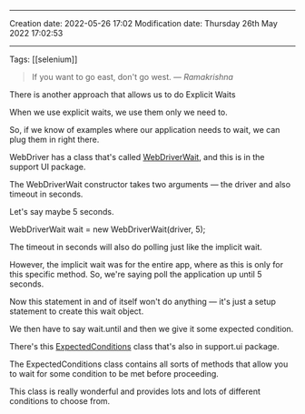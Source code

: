 
----
Creation date: 2022-05-26 17:02
Modification date: Thursday 26th May 2022 17:02:53

----

Tags: [[selenium]]

> If you want to go east, don't go west.
> — <cite>Ramakrishna</cite>

There is another approach that allows us to do Explicit Waits

When we use explicit waits, we use them only we need to.

So, if we know of examples where our application needs to wait, we can plug them in right there.

WebDriver has a class that's called [WebDriverWait](https://seleniumhq.github.io/selenium/docs/api/java/org/openqa/selenium/support/ui/WebDriverWait), and this is in the support UI package.

The WebDriverWait constructor takes two arguments — the driver and also timeout in seconds.

Let's say maybe 5 seconds.

WebDriverWait wait = new WebDriverWait(driver, 5);

The timeout in seconds will also do polling just like the implicit wait.

However, the implicit wait was for the entire app, where as this is only for this specific method. So, we're saying poll the application up until 5 seconds.

Now this statement in and of itself won't do anything — it's just a setup statement to create this wait object.

We then have to say wait.until and then we give it some expected condition.

There's this [ExpectedConditions](https://seleniumhq.github.io/selenium/docs/api/dotnet/html/T_OpenQA_Selenium_Support_UI_ExpectedConditions.htm) class that's also in support.ui package.

The ExpectedConditions class contains all sorts of methods that allow you to wait for some condition to be met before proceeding.

This class is really wonderful and provides lots and lots of different conditions to choose from.